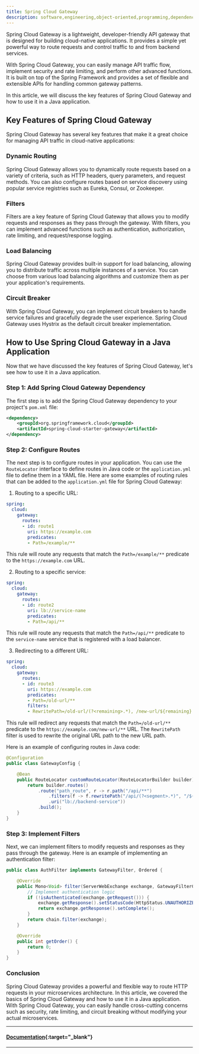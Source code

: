 ```yaml
---
title: Spring Cloud Gateway
description: software,engineering,object-oriented,programming,dependency,spring,cloud,gateway
---
```


Spring Cloud Gateway is a lightweight, developer-friendly API gateway that is designed for building cloud-native applications. 
It provides a simple yet powerful way to route requests and control traffic to and from backend services.

With Spring Cloud Gateway, you can easily manage API traffic flow, implement security and rate limiting, and perform other 
advanced functions. It is built on top of the Spring Framework and provides a set of flexible and extensible APIs for handling common gateway patterns.

In this article, we will discuss the key features of Spring Cloud Gateway and how to use it in a Java application.

Key Features of Spring Cloud Gateway
------------------------------------

Spring Cloud Gateway has several key features that make it a great choice for managing API traffic in cloud-native applications:

### Dynamic Routing

Spring Cloud Gateway allows you to dynamically route requests based on a variety of criteria, such as HTTP headers, query parameters, and request methods. You can also configure routes based on service discovery using popular service registries such as Eureka, Consul, or Zookeeper.

### Filters

Filters are a key feature of Spring Cloud Gateway that allows you to modify requests and responses as they pass through the gateway. With filters, you can implement advanced functions such as authentication, authorization, rate limiting, and request/response logging.

### Load Balancing

Spring Cloud Gateway provides built-in support for load balancing, allowing you to distribute traffic across multiple instances of a service. You can choose from various load balancing algorithms and customize them as per your application's requirements.

### Circuit Breaker

With Spring Cloud Gateway, you can implement circuit breakers to handle service failures and gracefully degrade the user experience. Spring Cloud Gateway uses Hystrix as the default circuit breaker implementation.

How to Use Spring Cloud Gateway in a Java Application
-----------------------------------------------------

Now that we have discussed the key features of Spring Cloud Gateway, let's see how to use it in a Java application.

### Step 1: Add Spring Cloud Gateway Dependency

The first step is to add the Spring Cloud Gateway dependency to your project's `pom.xml` file:

```xml
<dependency>
    <groupId>org.springframework.cloud</groupId>
    <artifactId>spring-cloud-starter-gateway</artifactId>
</dependency>
```

### Step 2: Configure Routes

The next step is to configure routes in your application. You can use the `RouteLocator` interface to define routes 
in Java code or the `application.yml` file to define them in a YAML file.
Here are some examples of routing rules that can be added to the `application.yml` file for Spring Cloud Gateway:

1.  Routing to a specific URL:
```yaml
spring:
  cloud:
    gateway:
      routes:
      - id: route1
        uri: https://example.com
        predicates:
        - Path=/example/**
```
This rule will route any requests that match the `Path=/example/**` predicate to the `https://example.com` URL.

2.  Routing to a specific service:
```yaml
spring:
  cloud:
    gateway:
      routes:
      - id: route2
        uri: lb://service-name
        predicates:
        - Path=/api/**
```

This rule will route any requests that match the `Path=/api/**` predicate to the `service-name` service that is registered
with a load balancer.

3.  Redirecting to a different URL:
```yaml
spring:
  cloud:
    gateway:
      routes:
      - id: route3
        uri: https://example.com
        predicates:
        - Path=/old-url/**
        filters:
        - RewritePath=/old-url/(?<remaining>.*), /new-url/${remaining}
```
This rule will redirect any requests that match the `Path=/old-url/**` predicate to the `https://example.com/new-url/**` URL. The `RewritePath` filter is used to rewrite the original URL path to the new URL path.


Here is an example of configuring routes in Java code:
```java
@Configuration
public class GatewayConfig {

    @Bean
    public RouteLocator customRouteLocator(RouteLocatorBuilder builder) {
        return builder.routes()
            .route("path_route", r -> r.path("/api/**")
                .filters(f -> f.rewritePath("/api/(?<segment>.*)", "/${segment}")
                .uri("lb://backend-service"))
            .build();
    }
}
```

### Step 3: Implement Filters

Next, we can implement filters to modify requests and responses as they pass through the gateway. 
Here is an example of implementing an authentication filter:

```java
public class AuthFilter implements GatewayFilter, Ordered {

    @Override
    public Mono<Void> filter(ServerWebExchange exchange, GatewayFilterChain chain) {
        // Implement authentication logic
        if (!isAuthenticated(exchange.getRequest())) {
            exchange.getResponse().setStatusCode(HttpStatus.UNAUTHORIZED);
            return exchange.getResponse().setComplete();
        }
        return chain.filter(exchange);
    }

    @Override
    public int getOrder() {
        return 0;
    }
}
```

### Conclusion

Spring Cloud Gateway provides a powerful and flexible way to route HTTP requests in your microservices architecture. 
In this article, we covered the basics of Spring Cloud Gateway and how to use it in a Java application. 
With Spring Cloud Gateway, you can easily handle cross-cutting concerns such as security, rate limiting, 
and circuit breaking without modifying your actual microservices.

---
#### [Documentation](https://cloud.spring.io/spring-cloud-gateway/reference/html/){:target="_blank"}
---
